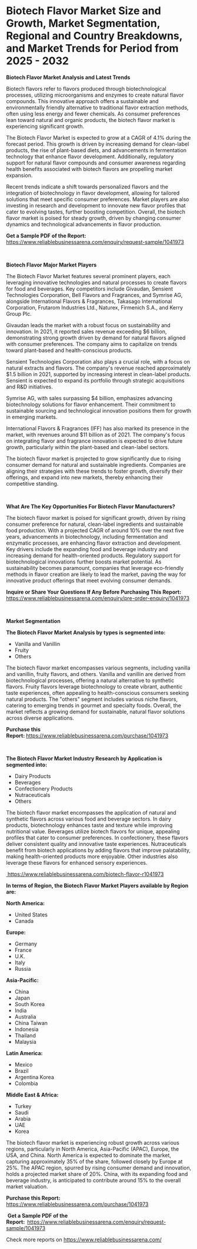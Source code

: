 <p><h1>Biotech Flavor Market Size and Growth, Market Segmentation, Regional and Country Breakdowns, and Market Trends for Period from 2025 -  2032</h1></p><p><strong>Biotech Flavor Market Analysis and Latest Trends</strong></p>
<p><p>Biotech flavors refer to flavors produced through biotechnological processes, utilizing microorganisms and enzymes to create natural flavor compounds. This innovative approach offers a sustainable and environmentally friendly alternative to traditional flavor extraction methods, often using less energy and fewer chemicals. As consumer preferences lean toward natural and organic products, the biotech flavor market is experiencing significant growth.</p><p>The Biotech Flavor Market is expected to grow at a CAGR of 4.1% during the forecast period. This growth is driven by increasing demand for clean-label products, the rise of plant-based diets, and advancements in fermentation technology that enhance flavor development. Additionally, regulatory support for natural flavor compounds and consumer awareness regarding health benefits associated with biotech flavors are propelling market expansion.</p><p>Recent trends indicate a shift towards personalized flavors and the integration of biotechnology in flavor development, allowing for tailored solutions that meet specific consumer preferences. Market players are also investing in research and development to innovate new flavor profiles that cater to evolving tastes, further boosting competition. Overall, the biotech flavor market is poised for steady growth, driven by changing consumer dynamics and technological advancements in flavor production.</p></p>
<p><strong>Get a Sample PDF of the Report:&nbsp;</strong> <a href="https://www.reliablebusinessarena.com/enquiry/request-sample/1041973?utm_campaign=2733&utm_medium=2&utm_source=Github&utm_content=ia&utm_term=07042025&utm_id=biotech-flavor">https://www.reliablebusinessarena.com/enquiry/request-sample/1041973</a></p>
<p>&nbsp;</p>
<p><strong>Biotech Flavor Major Market Players</strong></p>
<p><p>The Biotech Flavor Market features several prominent players, each leveraging innovative technologies and natural processes to create flavors for food and beverages. Key competitors include Givaudan, Sensient Technologies Corporation, Bell Flavors and Fragrances, and Symrise AG, alongside International Flavors & Fragrances, Takasago International Corporation, Frutarom Industries Ltd., Naturex, Firmenich S.A., and Kerry Group Plc.</p><p>Givaudan leads the market with a robust focus on sustainability and innovation. In 2021, it reported sales revenue exceeding $6 billion, demonstrating strong growth driven by demand for natural flavors aligned with consumer preferences. The company aims to capitalize on trends toward plant-based and health-conscious products.</p><p>Sensient Technologies Corporation also plays a crucial role, with a focus on natural extracts and flavors. The company's revenue reached approximately $1.5 billion in 2021, supported by increasing interest in clean-label products. Sensient is expected to expand its portfolio through strategic acquisitions and R&D initiatives.</p><p>Symrise AG, with sales surpassing $4 billion, emphasizes advancing biotechnology solutions for flavor enhancement. Their commitment to sustainable sourcing and technological innovation positions them for growth in emerging markets.</p><p>International Flavors & Fragrances (IFF) has also marked its presence in the market, with revenues around $11 billion as of 2021. The company's focus on integrating flavor and fragrance innovation is expected to drive future growth, particularly within the plant-based and clean-label sectors.</p><p>The biotech flavor market is projected to grow significantly due to rising consumer demand for natural and sustainable ingredients. Companies are aligning their strategies with these trends to foster growth, diversify their offerings, and expand into new markets, thereby enhancing their competitive standing.</p></p>
<p>&nbsp;</p>
<p><strong>What Are The Key Opportunities For Biotech Flavor Manufacturers?</strong></p>
<p><p>The biotech flavor market is poised for significant growth, driven by rising consumer preference for natural, clean-label ingredients and sustainable food production. With a projected CAGR of around 10% over the next five years, advancements in biotechnology, including fermentation and enzymatic processes, are enhancing flavor extraction and development. Key drivers include the expanding food and beverage industry and increasing demand for health-oriented products. Regulatory support for biotechnological innovations further boosts market potential. As sustainability becomes paramount, companies that leverage eco-friendly methods in flavor creation are likely to lead the market, paving the way for innovative product offerings that meet evolving consumer demands.</p></p>
<p><strong>Inquire or Share Your Questions If Any Before Purchasing This Report:</strong> <a href="https://www.reliablebusinessarena.com/enquiry/pre-order-enquiry/1041973?utm_campaign=2733&utm_medium=2&utm_source=Github&utm_content=ia&utm_term=07042025&utm_id=biotech-flavor">https://www.reliablebusinessarena.com/enquiry/pre-order-enquiry/1041973</a></p>
<p>&nbsp;</p>
<p><strong>Market Segmentation</strong></p>
<p><strong>The Biotech Flavor Market Analysis by types is segmented into:</strong></p>
<p><ul><li>Vanilla and Vanillin</li><li>Fruity</li><li>Others</li></ul></p>
<p><p>The biotech flavor market encompasses various segments, including vanilla and vanillin, fruity flavors, and others. Vanilla and vanillin are derived from biotechnological processes, offering a natural alternative to synthetic flavors. Fruity flavors leverage biotechnology to create vibrant, authentic taste experiences, often appealing to health-conscious consumers seeking natural products. The "others" segment includes various niche flavors, catering to emerging trends in gourmet and specialty foods. Overall, the market reflects a growing demand for sustainable, natural flavor solutions across diverse applications.</p></p>
<p><strong>Purchase this Report:&nbsp;</strong><a href="https://www.reliablebusinessarena.com/purchase/1041973?utm_campaign=2733&utm_medium=2&utm_source=Github&utm_content=ia&utm_term=07042025&utm_id=biotech-flavor">https://www.reliablebusinessarena.com/purchase/1041973</a></p>
<p>&nbsp;</p>
<p><strong>The Biotech Flavor Market Industry Research by Application is segmented into:</strong></p>
<p><ul><li>Dairy Products</li><li>Beverages</li><li>Confectionery Products</li><li>Nutraceuticals</li><li>Others</li></ul></p>
<p><p>The biotech flavor market encompasses the application of natural and synthetic flavors across various food and beverage sectors. In dairy products, biotechnology enhances taste and texture while improving nutritional value. Beverages utilize biotech flavors for unique, appealing profiles that cater to consumer preferences. In confectionery, these flavors deliver consistent quality and innovative taste experiences. Nutraceuticals benefit from biotech applications by adding flavors that improve palatability, making health-oriented products more enjoyable. Other industries also leverage these flavors for enhanced sensory experiences.</p></p>
<p><a href="https://www.reliablebusinessarena.com/biotech-flavor-r1041973?utm_campaign=2733&utm_medium=2&utm_source=Github&utm_content=ia&utm_term=07042025&utm_id=biotech-flavor">&nbsp;https://www.reliablebusinessarena.com/biotech-flavor-r1041973</a></p>
<p><strong>In terms of Region, the Biotech Flavor Market Players available by Region are:</strong></p>
<p>
    <p> <strong> North America: </strong>
        <ul>
            <li>United States</li>
            <li>Canada</li>
        </ul>
        </p> 
    <p> <strong> Europe: </strong>
        <ul>
            <li>Germany</li>
            <li>France</li>
            <li>U.K.</li>
            <li>Italy</li>
            <li>Russia</li>
        </ul>
        </p> 
    <p> <strong> Asia-Pacific: </strong>
        <ul>
            <li>China</li>
            <li>Japan</li>
            <li>South Korea</li>
            <li>India</li>
            <li>Australia</li>
            <li>China Taiwan</li>
            <li>Indonesia</li>
            <li>Thailand</li>
            <li>Malaysia</li>
        </ul>
        </p> 
    <p> <strong> Latin America: </strong>
        <ul>
            <li>Mexico</li>
            <li>Brazil</li>
            <li>Argentina Korea</li>
            <li>Colombia</li>
        </ul>
        </p> 
    <p> <strong> Middle East & Africa: </strong>
        <ul>
            <li>Turkey</li>
            <li>Saudi</li>
            <li>Arabia</li>
            <li>UAE</li>
            <li>Korea</li>
        </ul>
    </p>
    </p>
<p><p>The biotech flavor market is experiencing robust growth across various regions, particularly in North America, Asia-Pacific (APAC), Europe, the USA, and China. North America is expected to dominate the market, capturing approximately 35% of the share, followed closely by Europe at 25%. The APAC region, spurred by rising consumer demand and innovation, holds a projected market share of 20%. China, with its expanding food and beverage industry, is anticipated to contribute around 15% to the overall market valuation.</p></p>
<p><strong>Purchase this Report: </strong><a href="https://www.reliablebusinessarena.com/purchase/1041973?utm_campaign=2733&utm_medium=2&utm_source=Github&utm_content=ia&utm_term=07042025&utm_id=biotech-flavor">https://www.reliablebusinessarena.com/purchase/1041973</a></p>
<p>&nbsp;<strong>Get a Sample PDF of the Report:&nbsp;&nbsp;</strong><a href="https://www.reliablebusinessarena.com/enquiry/request-sample/1041973?utm_campaign=2733&utm_medium=2&utm_source=Github&utm_content=ia&utm_term=07042025&utm_id=biotech-flavor">https://www.reliablebusinessarena.com/enquiry/request-sample/1041973</a></p>
<p><strong></strong></p>
<p>Check more reports on <a href="https://www.reliablebusinessarena.com/?utm_campaign=2733&utm_medium=2&utm_source=Github&utm_content=ia&utm_term=07042025&utm_id=biotech-flavor">https://www.reliablebusinessarena.com/</a></p>